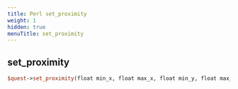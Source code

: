 ```yaml
---
title: Perl set_proximity
weight: 1
hidden: true
menuTitle: set_proximity
---
```

## set_proximity
```perl
$quest->set_proximity(float min_x, float max_x, float min_y, float max_y, [float min_z], [float max_z], [say])
```